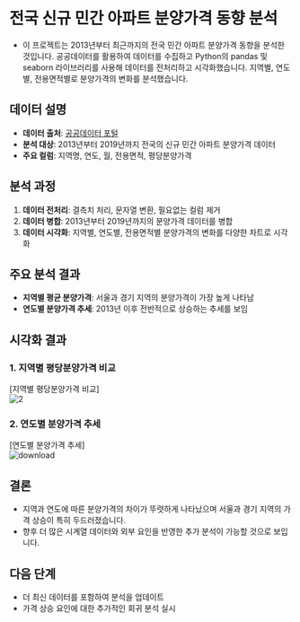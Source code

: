 # 전국 신규 민간 아파트 분양가격 동향 분석

- 이 프로젝트는 2013년부터 최근까지의 전국 민간 아파트 분양가격 동향을 분석한 것입니다. 공공데이터를 활용하여 데이터를 수집하고 Python의 pandas 및 seaborn 라이브러리를 사용해 데이터를 전처리하고 시각화했습니다. 지역별, 연도별, 전용면적별로 분양가격의 변화를 분석했습니다.



## 데이터 설명
- **데이터 출처**: [공공데이터 포털](https://www.data.go.kr/data/15061057/fileData.do)
- **분석 대상**: 2013년부터 2019년까지 전국의 신규 민간 아파트 분양가격 데이터
- **주요 컬럼**: 지역명, 연도, 월, 전용면적, 평당분양가격


## 분석 과정
1. **데이터 전처리**: 결측치 처리, 문자열 변환, 필요없는 컬럼 제거
2. **데이터 병합**: 2013년부터 2019년까지의 분양가격 데이터를 병합
3. **데이터 시각화**: 지역별, 연도별, 전용면적별 분양가격의 변화를 다양한 차트로 시각화

## 주요 분석 결과
- **지역별 평균 분양가격**: 서울과 경기 지역의 분양가격이 가장 높게 나타남
- **연도별 분양가격 추세**: 2013년 이후 전반적으로 상승하는 추세를 보임



 ## 시각화 결과

### 1. 지역별 평당분양가격 비교
[지역별 평당분양가격 비교]<br>
![2](https://github.com/user-attachments/assets/9a7b03c3-588c-494b-8a67-f08dad0da609)


### 2. 연도별 분양가격 추세
[연도별 분양가격 추세]<br>
![download](https://github.com/user-attachments/assets/c186a4b9-7440-4ff0-8a6e-07d4823da048)



## 결론
- 지역과 연도에 따른 분양가격의 차이가 뚜렷하게 나타났으며 서울과 경기 지역의 가격 상승이 특히 두드러졌습니다.
- 향후 더 많은 시계열 데이터와 외부 요인을 반영한 추가 분석이 가능할 것으로 보입니다.

## 다음 단계
- 더 최신 데이터를 포함하여 분석을 업데이트
- 가격 상승 요인에 대한 추가적인 회귀 분석 실시
